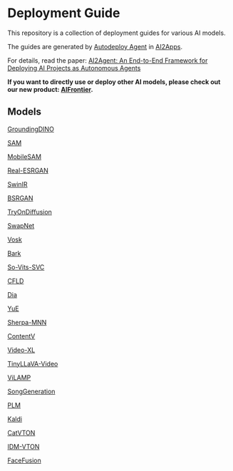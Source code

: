 # Deployment Guide

This repository is a collection of deployment guides for various AI models.

The guides are generated by [Autodeploy Agent](https://github.com/ai2apps-team/AI2Agent) in [AI2Apps](https://github.com/Avdpro/ai2apps).

For details, read the paper: [AI2Agent: An End-to-End Framework for Deploying AI Projects as Autonomous Agents](https://arxiv.org/pdf/2503.23948)

**If you want to directly use or deploy other AI models, please check out our new product: [AIFrontier](https://qa2vxy8qipi.feishu.cn/sheets/UM72sUTuPh52BIt5CADcAhd8nBh).**


## Models

[GroundingDINO](Deployment_Guide/GroundingDINO.md)

[SAM](Deployment_Guide/SAM.md)

[MobileSAM](Deployment_Guide/MobileSAM.md)

[Real-ESRGAN](Deployment_Guide/Real-ESRGAN.md)

[SwinIR](Deployment_Guide/SwinIR.md)

[BSRGAN](Deployment_Guide/BSRGAN.md)

[TryOnDiffusion](Deployment_Guide/TryOnDiffusion.md)

[SwapNet](Deployment_Guide/SwapNet.md)

[Vosk](Deployment_Guide/Vosk.md)

[Bark](Deployment_Guide/Bark.md)

[So-Vits-SVC](Deployment_Guide/So-Vits-SVC.md)

[CFLD](Deployment_Guide/CFLD.md)

[Dia](Deployment_Guide/Dia.md)

[YuE](Deployment_Guide/YuE.md)

[Sherpa-MNN](Deployment_Guide/Sherpa-MNN.md)

[ContentV](Deployment_Guide/ContentV.md)

[Video-XL](Deployment_Guide/Video-XL.md)

[TinyLLaVA-Video](Deployment_Guide/TinyLLaVA-Video.md)

[ViLAMP](Deployment_Guide/ViLAMP.md)

[SongGeneration](Deployment_Guide/SongGeneration.md)

[PLM](Deployment_Guide/PLM.md)

[Kaldi](Deployment_Guide/Kaldi.md)

[CatVTON](Deployment_Guide/CatVTON.md)

[IDM-VTON](Deployment_Guide/IDM-VTON.md)

[FaceFusion](Deployment_Guide/FaceFusion.md)